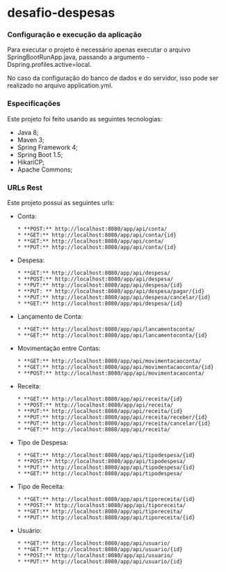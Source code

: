 # desafio-despesas

### Configuração e execução da aplicação 
Para executar o projeto é necessário apenas executar o arquivo SpringBootRunApp.java, passando a argumento -Dspring.profiles.active=local.

No caso da configuração do banco de dados e do servidor, isso pode ser realizado no arquivo application.yml.  


### Especificações
  Este projeto foi feito usando as seguintes tecnologias:
  - Java 8;
  - Maven 3;
  - Spring Framework 4;
  - Spring Boot 1.5;
  - HikariCP;
  - Apache Commons;

### URLs Rest
  Este projeto possui as seguintes urls:
  
  - Conta:  
    ```
    * **POST:** http://localhost:8080/app/api/conta/    
    * **GET:** http://localhost:8080/app/api/conta/{id}    
    * **GET:** http://localhost:8080/app/api/conta/    
    * **PUT:** http://localhost:8080/app/api/conta/{id}     
    ```

  - Despesa:  
    ```
    * **GET:** http://localhost:8080/app/api/despesa/   
    * **POST:** http://localhost:8080/app/api/despesa/   
    * **PUT:** http://localhost:8080/app/api/despesa/{id}       
    * **PUT: ** http://localhost:8080/app/api/despesa/pagar/{id}   
    * **PUT:** http://localhost:8080/app/api/despesa/cancelar/{id}   
    * **GET:** http://localhost:8080/app/api/despesa/{id}   
    ```
    
  - Lançamento de Conta:  
    ```
    * **GET:** http://localhost:8080/app/api/lancamentoconta/       
    * **GET:** http://localhost:8080/app/api/lancamentoconta/{id}       
    ```

  - Movimentação entre Contas:  
    ```
    * **GET:** http://localhost:8080/app/api/movimentacaoconta/    
    * **GET:** http://localhost:8080/app/api/movimentacaoconta/{id}    
    * **POST:** http://localhost:8080/app/api/movimentacaoconta/    
    ```
  - Receita:  
    ```
    * **GET:** http://localhost:8080/app/api/receita/{id}    
    * **POST:** http://localhost:8080/app/api/receita/    
    * **PUT:** http://localhost:8080/app/api/receita/{id}    
    * **PUT:** http://localhost:8080/app/api/receita/receber/{id}    
    * **PUT:** http://localhost:8080/app/api/receita/cancelar/{id}    
    * **GET:** http://localhost:8080/app/api/receita/    
    ```

  - Tipo de Despesa:  
    ```
    * **GET:** http://localhost:8080/app/api/tipodespesa/{id}    
    * **POST:** http://localhost:8080/app/api/tipodespesa/    
    * **PUT:** http://localhost:8080/app/api/tipodespesa/{id}    
    * **GET:** http://localhost:8080/app/api/tipodespesa/    
    ```

  - Tipo de Receita:  
    ```
    * **GET:** http://localhost:8080/app/api/tiporeceita/{id}    
    * **POST:** http://localhost:8080/app/api/tiporeceita/    
    * **GET:** http://localhost:8080/app/api/tiporeceita/    
    * **PUT:** http://localhost:8080/app/api/tiporeceita/{id}    
    ```

  - Usuário:  
    ```
    * **GET:** http://localhost:8080/app/api/usuario/    
    * **GET:** http://localhost:8080/app/api/usuario/{id}    
    * **POST:** http://localhost:8080/app/api/usuario/    
    * **PUT:** http://localhost:8080/app/api/usuario/{id}    
    ```


